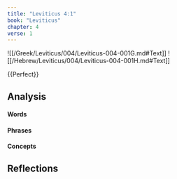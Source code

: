 ```yaml
---
title: "Leviticus 4:1"
book: "Leviticus"
chapter: 4
verse: 1
---
```

![[/Greek/Leviticus/004/Leviticus-004-001G.md#Text]]
![[/Hebrew/Leviticus/004/Leviticus-004-001H.md#Text]]

{{Perfect}}

## Analysis

#### Words

#### Phrases

#### Concepts

## Reflections
